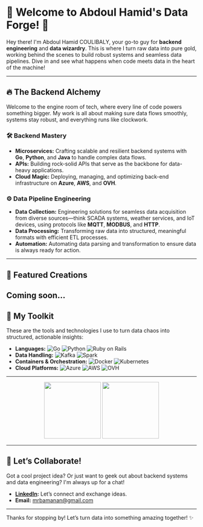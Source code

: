 # 🎉 Welcome to Abdoul Hamid's Data Forge! 🔧

Hey there! I'm Abdoul Hamid COULIBALY, your go-to guy for **backend engineering** and **data wizardry**. This is where I turn raw data into pure gold, working behind the scenes to build robust systems and seamless data pipelines. Dive in and see what happens when code meets data in the heart of the machine!

---

## 🔥 The Backend Alchemy

Welcome to the engine room of tech, where every line of code powers something bigger. My work is all about making sure data flows smoothly, systems stay robust, and everything runs like clockwork.

### 🛠️ **Backend Mastery**
- **Microservices:** Crafting scalable and resilient backend systems with **Go**, **Python**, and **Java** to handle complex data flows.
- **APIs:** Building rock-solid APIs that serve as the backbone for data-heavy applications.
- **Cloud Magic:** Deploying, managing, and optimizing back-end infrastructure on **Azure**, **AWS**, and **OVH**.

### ⚙️ **Data Pipeline Engineering**
- **Data Collection:** Engineering solutions for seamless data acquisition from diverse sources—think SCADA systems, weather services, and IoT devices, using protocols like **MQTT**, **MODBUS**, and **HTTP**.
- **Data Processing:** Transforming raw data into structured, meaningful formats with efficient ETL processes.
- **Automation:** Automating data parsing and transformation to ensure data is always ready for action.

---

## 🌟 Featured Creations

Coming soon...
---

## 🧰 My Toolkit

These are the tools and technologies I use to turn data chaos into structured, actionable insights:

- **Languages:** ![Go](https://img.shields.io/badge/Go-%2300ADD8.svg?style=flat-square&logo=go&logoColor=white) ![Python](https://img.shields.io/badge/Python-%2314354C.svg?style=flat-square&logo=python&logoColor=white) ![Ruby on Rails](https://img.shields.io/badge/Ruby-%23ED8B00.svg?style=flat-square&logo=ruby&logoColor=white)
- **Data Handling:** ![Kafka](https://img.shields.io/badge/Apache%20Kafka-%23231F20.svg?style=flat-square&logo=apache-kafka&logoColor=white) ![Spark](https://img.shields.io/badge/Apache%20Spark-%23E25A1C.svg?style=flat-square&logo=apachespark&logoColor=white)
- **Containers & Orchestration:** ![Docker](https://img.shields.io/badge/Docker-%232496ED.svg?style=flat-square&logo=docker&logoColor=white) ![Kubernetes](https://img.shields.io/badge/Kubernetes-%23326CE5.svg?style=flat-square&logo=kubernetes&logoColor=white)
- **Cloud Platforms:** ![Azure](https://img.shields.io/badge/Azure-%230072C6.svg?style=flat-square&logo=microsoft-azure&logoColor=white) ![AWS](https://img.shields.io/badge/Amazon%20AWS-%23232F3E.svg?style=flat-square&logo=amazon-aws&logoColor=white) ![OVH](https://img.shields.io/badge/OVH-%2318BCEE.svg?style=flat-square&logo=ovh&logoColor=white)

---

<p align= "center">
  <img height= "150" src="https://github-readme-stats.vercel.app/api?username=mrbamanan&theme=react&show_icons=true&include_all_commits=true" />
  <img height= "150" src="https://github-readme-stats.vercel.app/api/top-langs/?username=mrbamanan&theme=react&layout=compact" />
</p>

---

## 🤝 Let’s Collaborate!

Got a cool project idea? Or just want to geek out about backend systems and data engineering? I'm always up for a chat!

- **[LinkedIn](https://www.linkedin.com/in/abdoul-hamid-coulibaly):** Let’s connect and exchange ideas.
- **Email:** mrbamanan@gmail.com

---

Thanks for stopping by! Let’s turn data into something amazing together! ✨
